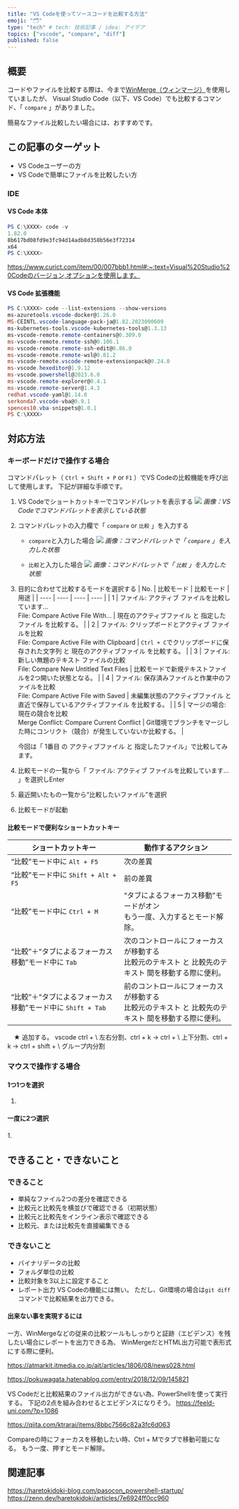 ```yaml
---
title: "VS Codeを使ってソースコードを比較する方法"
emoji: "🗂"
type: "tech" # tech: 技術記事 / idea: アイデア
topics: ["vscode", "compare", "diff"]
published: false
---
```

## 概要
コードやファイルを比較する際は、今まで[WinMerge（ウィンマージ）](https://winmerge.org/?lang=ja)を使用していましたが、
Visual Studio Code（以下、VS Code）でも比較するコマンド、「 `compare` 」がありました。

簡易なファイル比較したい場合には、おすすめです。

## この記事のターゲット
- VS Codeユーザーの方
- VS Codeで簡単にファイルを比較したい方

### IDE

#### VS Code 本体
```powershell
PS C:\XXXX> code -v
1.82.0
8b617bd08fd9e3fc94d14adb8d358b56e3f72314
x64
PS C:\XXXX> 
```
https://www.curict.com/item/00/007bbb1.html#:~:text=Visual%20Studio%20Codeのバージョン,オプションを使用します。

#### VS Code 拡張機能
```powershell
PS C:\XXXX> code --list-extensions --show-versions
ms-azuretools.vscode-docker@1.26.0
MS-CEINTL.vscode-language-pack-ja@1.82.2023090609  
ms-kubernetes-tools.vscode-kubernetes-tools@1.3.13 
ms-vscode-remote.remote-containers@0.309.0
ms-vscode-remote.remote-ssh@0.106.1
ms-vscode-remote.remote-ssh-edit@0.86.0
ms-vscode-remote.remote-wsl@0.81.2
ms-vscode-remote.vscode-remote-extensionpack@0.24.0
ms-vscode.hexeditor@1.9.12
ms-vscode.powershell@2023.6.0
ms-vscode.remote-explorer@0.4.1
ms-vscode.remote-server@1.4.3
redhat.vscode-yaml@1.14.0
serkonda7.vscode-vba@0.9.1
spences10.vba-snippets@1.0.1
PS C:\XXXX>
```

## 対応方法
### キーボードだけで操作する場合
コマンドパレット（ `Ctrl + Shift + P` or `F1` ）でVS Codeの比較機能を呼び出して使用します。
下記が詳細な手順です。

1. VS Codeでショートカットキーでコマンドパレットを表示する
    ![](https://storage.googleapis.com/zenn-user-upload/4016979ba7b2-20230907.png)
    *画像：VS Codeでコマンドパレットを表示している状態*

1. コマンドパレットの入力欄で「 `compare` or `比較` 」を入力する
    - `compare`と入力した場合
        ![](https://storage.googleapis.com/zenn-user-upload/4bcd529d2477-20230907.png)
        *画像：コマンドパレットで「 `compare` 」を入力した状態*

    - `比較`と入力した場合
        ![](https://storage.googleapis.com/zenn-user-upload/e0e5c1bba7e0-20230907.png)
        *画像：コマンドパレットで「 `比較` 」を入力した状態*

1. 目的に合わせて比較するモードを選択する
    | No. | 比較モード | 比較モード | 用途 |
    | ---- | ---- | ---- | ---- |
    | 1 | ファイル: アクティブ ファイルを比較しています...<br>File: Compare Active File With... | 現在のアクティブファイル と 指定したファイル を比較する。 |
    | 2 | ファイル: クリップボードとアクティブ ファイルを比較<br>File: Compare Active File with Clipboard | `Ctrl + C`でクリップボードに保存された文字列 と 現在のアクティブファイル を比較する。 |
    | 3 | ファイル: 新しい無題のテキスト ファイルの比較<br>File: Compare New Untitled Text Files | 比較モードで新規テキストファイルを2つ開いた状態となる。 |
    | 4 | ファイル: 保存済みファイルと作業中のファイルを比較<br>File: Compare Active File with Saved | 未編集状態のアクティブファイル と 直近で保存しているアクティブファイル を比較する。 |
    | 5 | マージの場合: 現在の競合を比較<br>Merge Conflict: Compare Current Conflict | Git環境でブランチをマージした時にコンリクト（競合）が発生していないか比較する。 |
    
    今回は「 1番目 の アクティブファイル と 指定したファイル」で比較してみます。

1. 比較モードの一覧から「 ファイル: アクティブ ファイルを比較しています... 」を選択しEnter
1. 最近開いたもの一覧から“比較したいファイル”を選択
1. 比較モードが起動

#### 比較モードで便利なショートカットキー
| ショートカットキー | 動作するアクション |
| ---- | ---- |
| “比較”モード中に `Alt + F5` | 次の差異 |
| “比較”モード中に `Shift + Alt + F5` | 前の差異 |
| “比較”モード中に `Ctrl + M` | “タブによるフォーカス移動”モードがオン<br>もう一度、入力するとモード解除。 |
| “比較”＋“タブによるフォーカス移動”モード中に `Tab` | 次のコントロールにフォーカスが移動する<br>比較元のテキスト と 比較先のテキスト 間を移動する際に便利。 |
| “比較”＋“タブによるフォーカス移動”モード中に `Shift + Tab` | 前のコントロールにフォーカスが移動する<br>比較元のテキスト と 比較先のテキスト 間を移動する際に便利。 |

　★ 追加する。
vscode ctrl + \ 左右分割、ctrl + k → ctrl + \ 上下分割、ctrl + k → ctrl + shift + \ グループ内分割

### マウスで操作する場合
#### 1つ1つを選択
1. 

#### 一度に2つ選択
1.　

## できること・できないこと
### できること
- 単純なファイル2つの差分を確認できる
- 比較元と比較先を横並びで確認できる（初期状態）
- 比較元と比較先をインライン表示で確認できる
- 比較元、または比較先を直接編集できる

### できないこと
- バイナリデータの比較
- フォルダ単位の比較
- 比較対象を3以上に設定すること
- レポート出力
    VS Codeの機能には無い。
    ただし、Git環境の場合は`git diff`コマンドで比較結果を出力できる。

#### 出来ない事を実現するには
一方、WinMergeなどの従来の比較ツールもしっかりと証跡（エビデンス）を残したい場合にレポートを出力できる為、
WinMergeだとHTML出力可能で表形式にする際に便利。

https://atmarkit.itmedia.co.jp/ait/articles/1806/08/news028.html

https://pokuwagata.hatenablog.com/entry/2018/12/09/145821

VS Codeだと比較結果のファイル出力ができない為、PowerShellを使って実行する。
下記の2点を組み合わせるとエビデンスになりそう。
https://feeld-uni.com/?p=1086

https://qiita.com/ktrarai/items/8bbc7566c82a3fc6d063

Compareの時にフォーカスを移動したい時、Ctrl + Mでタブで移動可能になる。
もう一度、押すとモード解除。

## 関連記事
https://haretokidoki-blog.com/pasocon_powershell-startup/
https://zenn.dev/haretokidoki/articles/7e6924ff0cc960
